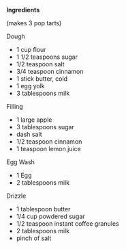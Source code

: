 __Ingredients__

(makes 3 pop tarts)

Dough

- 1 cup flour
- 1 1/2 teaspoons sugar
- 1/2 teaspoon salt
- 3/4 teaspoon cinnamon
- 1 stick butter, cold
- 1 egg yolk
- 3 tablespoons milk

Filling

- 1 large apple
- 3 tablespoons sugar
- dash salt
- 1/2 teaspoon cinnamon
- 1 teaspoon lemon juice

Egg Wash

- 1 Egg
- 2 tablespoons milk

Drizzle

- 1 tablespoon butter
- 1/4 cup powdered sugar
- 1/2 teaspoon instant coffee granules
- 2 tablespoons milk
- pinch of salt 

